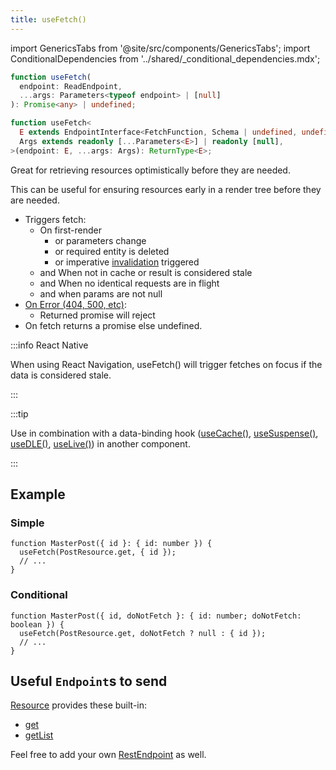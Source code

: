 ```yaml
---
title: useFetch()
---
```


import GenericsTabs from '@site/src/components/GenericsTabs';
import ConditionalDependencies from '../shared/\_conditional_dependencies.mdx';

<head>
  <title>useFetch() - Declarative fetch triggers</title>
  <meta name="docsearch:pagerank" content="10"/>
</head>

<GenericsTabs>

```typescript
function useFetch(
  endpoint: ReadEndpoint,
  ...args: Parameters<typeof endpoint> | [null]
): Promise<any> | undefined;
```

```typescript
function useFetch<
  E extends EndpointInterface<FetchFunction, Schema | undefined, undefined>,
  Args extends readonly [...Parameters<E>] | readonly [null],
>(endpoint: E, ...args: Args): ReturnType<E>;
```

</GenericsTabs>

Great for retrieving resources optimistically before they are needed.

This can be useful for ensuring resources early in a render tree before they are needed.

- Triggers fetch:
  - On first-render
    - or parameters change
    - or required entity is deleted
    - or imperative [invalidation](./Controller.md#invalidate) triggered
  - and When not in cache or result is considered stale
  - and When no identical requests are in flight
  - and when params are not null
- [On Error (404, 500, etc)](https://www.restapitutorial.com/httpstatuscodes.html):
  - Returned promise will reject
- On fetch returns a promise else undefined.

:::info React Native

When using React Navigation, useFetch() will trigger fetches on focus if the data is considered
stale.

:::

:::tip

Use in combination with a data-binding hook ([useCache()](./useCache.md), [useSuspense()](./useSuspense.md), [useDLE()](./useDLE.md), [useLive()](./useLive.md))
in another component.

:::

<ConditionalDependencies hook="useFetch" />

## Example

### Simple

```tsx
function MasterPost({ id }: { id: number }) {
  useFetch(PostResource.get, { id });
  // ...
}
```

### Conditional

```tsx
function MasterPost({ id, doNotFetch }: { id: number; doNotFetch: boolean }) {
  useFetch(PostResource.get, doNotFetch ? null : { id });
  // ...
}
```

## Useful `Endpoint`s to send

[Resource](/rest/api/createResource#members) provides these built-in:

- [get](/rest/api/createResource#get)
- [getList](/rest/api/createResource#getlist)

Feel free to add your own [RestEndpoint](/rest/api/RestEndpoint) as well.

